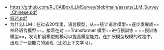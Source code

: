 - https://github.com/RUCAIBox/LLMSurvey/blob/main/assets/LLM_Survey_Chinese.pdf
- [综述.pdf](note/files/LLM_Survey_Chinese.pdf)
- 为什么LLM：在过去20年里，语言模型，从==统计语言模型==逐步发展成==神经语言模型==。接着在对 ==Transformer 模型==进行预训练 =  ==预训练模型==，发现扩展模型规模可以提高模型能力。在扩展模型规模的过程中，出现了一些能力的涌现（比如上下文学习）。
